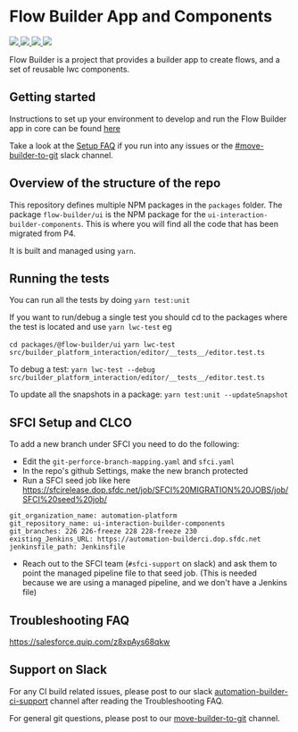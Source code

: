 # Flow Builder App and Components

<p>
  <a href="https://github.com/lerna/lerna">
    <img src="https://img.shields.io/badge/maintained%20with-lerna-cc00ff.svg">
  </a>

  <a href="https://github.com/nodejs/node/blob/master/doc/changelogs/CHANGELOG_V14.md#14.15.4">
    <img src="https://img.shields.io/badge/node-%3E%3D14.15.4%20%3C15.0.0-blue">
  </a>

  <a href="https://github.com/yarnpkg/yarn">
    <img src="https://img.shields.io/badge/yarn-%3E%3D1.3.2-yellow">
  </a>

  <a href="https://github.com/microsoft/TypeScript">
    <img src="https://img.shields.io/badge/typescript-~4.1.3-green">
  </a>
</p>

Flow Builder is a project that provides a builder app to create flows, and a set of reusable lwc components.

## Getting started

Instructions to set up your environment to develop and run the Flow Builder app in core can be found [here](/docs/DevelopmentSetup.md)

Take a look at the [Setup FAQ](https://salesforce.quip.com/BFVUA1AxQWKb) if you run into any issues or the [#move-builder-to-git](https://platformcloud.slack.com/archives/CQH866GSZ) slack channel.

## Overview of the structure of the repo

This repository defines multiple NPM packages in the `packages` folder. The package `flow-builder/ui` is the NPM package for the `ui-interaction-builder-components`. This is where you will find all the code that has been migrated from P4.

It is built and managed using `yarn`.

## Running the tests

You can run all the tests by doing `yarn test:unit`

If you want to run/debug a single test you should cd to the packages where the test is located and use `yarn lwc-test` eg

`cd packages/@flow-builder/ui`
`yarn lwc-test src/builder_platform_interaction/editor/__tests__/editor.test.ts`

To debug a test:
`yarn lwc-test --debug src/builder_platform_interaction/editor/__tests__/editor.test.ts`

To update all the snapshots in a package:
`yarn test:unit --updateSnapshot`

## SFCI Setup and CLCO

To add a new branch under SFCI you need to do the following:

-   Edit the `git-perforce-branch-mapping.yaml` and `sfci.yaml`
-   In the repo's github Settings, make the new branch protected
-   Run a SFCI seed job like here https://sfcirelease.dop.sfdc.net/job/SFCI%20MIGRATION%20JOBS/job/SFCI%20seed%20job/

```text
git_organization_name: automation-platform
git_repository_name: ui-interaction-builder-components
git_branches: 226 226-freeze 228 228-freeze 230
existing_Jenkins_URL: https://automation-builderci.dop.sfdc.net
jenkinsfile_path: Jenkinsfile
```

-   Reach out to the SFCI team (`#sfci-support` on slack) and ask them to point the managed pipeline file to that seed job. (This is needed because we are using a managed pipeline, and we don't have a Jenkins file)

## Troubleshooting FAQ

https://salesforce.quip.com/z8xpAys68qkw

## Support on Slack

For any CI build related issues, please post to our slack [automation-builder-ci-support](https://platformcloud.slack.com/archives/C018MEDNTRU) channel after reading the Troubleshooting FAQ.

For general git questions, please post to our [move-builder-to-git](https://platformcloud.slack.com/archives/CQH866GSZ) channel.
